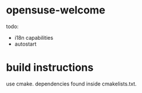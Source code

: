 # opensuse-welcome
todo: 
 - i18n capabilities
 - autostart

# build instructions
use cmake. dependencies found inside cmakelists.txt.

